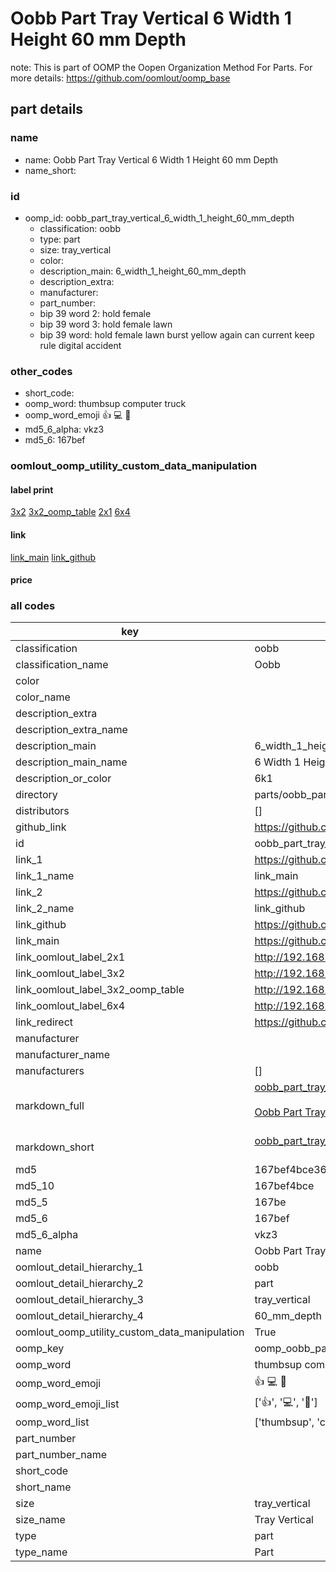 # Oobb Part Tray Vertical 6 Width 1 Height 60 mm Depth  

note: This is part of OOMP the Oopen Organization Method For Parts. For more details: https://github.com/oomlout/oomp_base

##  part details
  







### name
* name: Oobb Part Tray Vertical 6 Width 1 Height 60 mm Depth
* name_short: 
### id
* oomp_id: oobb_part_tray_vertical_6_width_1_height_60_mm_depth
  * classification: oobb
  * type: part
  * size: tray_vertical
  * color: 
  * description_main: 6_width_1_height_60_mm_depth
  * description_extra: 
  * manufacturer: 
  * part_number: 
  * bip 39 word 2: hold female
  * bip 39 word 3: hold female lawn
  * bip 39 word: hold female lawn burst yellow again can current keep rule digital accident

### other_codes
* short_code: 
* oomp_word: thumbsup computer truck
* oomp_word_emoji :thumbsup: :computer: :truck:
* md5_6_alpha: vkz3
* md5_6: 167bef






### oomlout_oomp_utility_custom_data_manipulation
#### label print
[3x2](http://192.168.1.245:1112/?label=oomp%20vkz3)
[3x2_oomp_table](http://192.168.1.108:1112/?label=oomp%20vkz3)
[2x1](http://192.168.1.242:1112/?label=oomp%20vkz3)
[6x4](http://192.168.1.55:1112/?label=oomp%20vkz3)    

#### link

[link_main](https://github.com/oomlout/oomlout_oomp_version_1_messy/tree/main/parts/oobb_part_tray_vertical_6_width_1_height_60_mm_depth) [link_github](https://github.com/oomlout/oomlout_oomp_version_1_messy/tree/main/parts/oobb_part_tray_vertical_6_width_1_height_60_mm_depth)                             

#### price







### all codes 
| key | value |  
| --- | --- |  
| classification | oobb |  
| classification_name | Oobb |  
| color |  |  
| color_name |  |  
| description_extra |  |  
| description_extra_name |  |  
| description_main | 6_width_1_height_60_mm_depth |  
| description_main_name | 6 Width 1 Height 60 mm Depth |  
| description_or_color | 6k1 |  
| directory | parts/oobb_part_tray_vertical_6_width_1_height_60_mm_depth |  
| distributors | [] |  
| github_link | https://github.com/oomlout/oomlout_oomp_part_src/tree/main/parts/oobb_part_tray_vertical_6_width_1_height_60_mm_depth |  
| id | oobb_part_tray_vertical_6_width_1_height_60_mm_depth |  
| link_1 | https://github.com/oomlout/oomlout_oomp_version_1_messy/tree/main/parts/oobb_part_tray_vertical_6_width_1_height_60_mm_depth |  
| link_1_name | link_main |  
| link_2 | https://github.com/oomlout/oomlout_oomp_version_1_messy/tree/main/parts/oobb_part_tray_vertical_6_width_1_height_60_mm_depth |  
| link_2_name | link_github |  
| link_github | https://github.com/oomlout/oomlout_oomp_version_1_messy/tree/main/parts/oobb_part_tray_vertical_6_width_1_height_60_mm_depth |  
| link_main | https://github.com/oomlout/oomlout_oomp_version_1_messy/tree/main/parts/oobb_part_tray_vertical_6_width_1_height_60_mm_depth |  
| link_oomlout_label_2x1 | http://192.168.1.242:1112/?label=oomp%20vkz3 |  
| link_oomlout_label_3x2 | http://192.168.1.245:1112/?label=oomp%20vkz3 |  
| link_oomlout_label_3x2_oomp_table | http://192.168.1.108:1112/?label=oomp%20vkz3 |  
| link_oomlout_label_6x4 | http://192.168.1.55:1112/?label=oomp%20vkz3 |  
| link_redirect | https://github.com/oomlout/oomlout_oomp_version_1_messy/tree/main/parts/oobb_part_tray_vertical_6_width_1_height_60_mm_depth |  
| manufacturer |  |  
| manufacturer_name |  |  
| manufacturers | [] |  
| markdown_full | [oobb_part_tray_vertical_6_width_1_height_60_mm_depth](none)<br>[](none)<br>[Oobb Part Tray Vertical 6 Width 1 Height 60 Mm Depth](none)<br><br> |  
| markdown_short | [oobb_part_tray_vertical_6_width_1_height_60_mm_depth](none)<br><br> |  
| md5 | 167bef4bce36041c12ff81ecfc153b64 |  
| md5_10 | 167bef4bce |  
| md5_5 | 167be |  
| md5_6 | 167bef |  
| md5_6_alpha | vkz3 |  
| name | Oobb Part Tray Vertical 6 Width 1 Height 60 mm Depth |  
| oomlout_detail_hierarchy_1 | oobb |  
| oomlout_detail_hierarchy_2 | part |  
| oomlout_detail_hierarchy_3 | tray_vertical |  
| oomlout_detail_hierarchy_4 | 60_mm_depth |  
| oomlout_oomp_utility_custom_data_manipulation | True |  
| oomp_key | oomp_oobb_part_tray_vertical_6_width_1_height_60_mm_depth |  
| oomp_word | thumbsup computer truck |  
| oomp_word_emoji | :thumbsup: :computer: :truck: |  
| oomp_word_emoji_list | [':thumbsup:', ':computer:', ':truck:'] |  
| oomp_word_list | ['thumbsup', 'computer', 'truck'] |  
| part_number |  |  
| part_number_name |  |  
| short_code |  |  
| short_name |  |  
| size | tray_vertical |  
| size_name | Tray Vertical |  
| type | part |  
| type_name | Part |  
